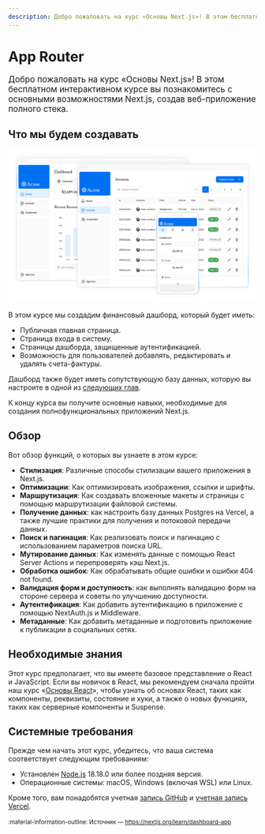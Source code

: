 ```yaml
---
description: Добро пожаловать на курс «Основы Next.js»! В этом бесплатном интерактивном курсе вы познакомитесь с основными возможностями Next.js, создав веб-приложение полного стека.
---
```


# App Router

<big>Добро пожаловать на курс «Основы Next.js»! В этом бесплатном интерактивном курсе вы познакомитесь с основными возможностями Next.js, создав веб-приложение полного стека.</big>

## Что мы будем создавать

![Объяснительная по курсу](../course-explainer.png)

В этом курсе мы создадим финансовый дашборд, который будет иметь:

-   Публичная главная страница.
-   Страница входа в систему.
-   Страницы дашборда, защищенные аутентификацией.
-   Возможность для пользователей добавлять, редактировать и удалять счета-фактуры.

Дашборд также будет иметь сопутствующую базу данных, которую вы настроите в одной из [следующих глав](setting-up-your-database.md).

К концу курса вы получите основные навыки, необходимые для создания полнофункциональных приложений Next.js.

## Обзор

Вот обзор функций, о которых вы узнаете в этом курсе:

-   **Стилизация**: Различные способы стилизации вашего приложения в Next.js.
-   **Оптимизации**: Как оптимизировать изображения, ссылки и шрифты.
-   **Маршрутизация**: Как создавать вложенные макеты и страницы с помощью маршрутизации файловой системы.
-   **Получение данных**: как настроить базу данных Postgres на Vercel, а также лучшие практики для получения и потоковой передачи данных.
-   **Поиск и пагинация**: Как реализовать поиск и пагинацию с использованием параметров поиска URL.
-   **Мутирование данных**: Как изменять данные с помощью React Server Actions и перепроверять кэш Next.js.
-   **Обработка ошибок**: Как обрабатывать общие ошибки и ошибки 404 not found.
-   **Валидация форм и доступность**: как выполнять валидацию форм на стороне сервера и советы по улучшению доступности.
-   **Аутентификация**: Как добавить аутентификацию в приложение с помощью NextAuth.js и Middleware.
-   **Метаданные**: Как добавить метаданные и подготовить приложение к публикации в социальных сетях.

## Необходимые знания

Этот курс предполагает, что вы имеете базовое представление о React и JavaScript. Если вы новичок в React, мы рекомендуем сначала пройти наш курс «[Основы React](https://nextjs.org/learn/react-foundations)», чтобы узнать об основах React, таких как компоненты, реквизиты, состояние и хуки, а также о новых функциях, таких как серверные компоненты и Suspense.

## Системные требования

Прежде чем начать этот курс, убедитесь, что ваша система соответствует следующим требованиям:

-   Установлен [Node.js](https://nodejs.org/en) 18.18.0 или более поздняя версия.
-   Операционные системы: macOS, Windows (включая WSL) или Linux.

Кроме того, вам понадобятся учетная [запись GitHub](https://github.com/join/) и [учетная запись Vercel](https://vercel.com/signup).

<small>:material-information-outline: Источник &mdash; <https://nextjs.org/learn/dashboard-app></small>
